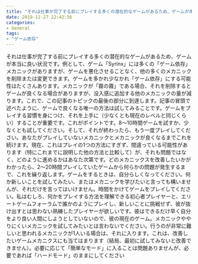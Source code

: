 ```yaml
---
title: "それは仕事が完了する前にプレイする多くの潜在的なゲームがあるため、ゲームが本当に良い状況です。"
date: 2019-11-27 22:42:56
categories:
- General
tags:
- "ゲーム依存"
---
```


それは仕事が完了する前にプレイする多くの潜在的なゲームがあるため、ゲームが本当に良い状況です。例として、ゲーム「Syrinx」には多くの「ゲーム依存」メカニックがありますが、ゲームを悪化させることなく、他の多くのメカニックを削除または変更できます。ゲームを多かれ少なかれ「ゲーム依存」にする可能性はたくさんあります。メカニックが「霧の霧」である場合、それを削除するとゲームが良くなる場合がありますが、没入感に追加する他のメカニックの量が減ります。これで、この記事のトピックの最後の部分に到達します。記事の冒頭で述べたように、ゲームで良くなる唯一の方法は試してみることです。ゲームをプレイする習慣を身につけ、それを上手に（少なくとも現在のレベルと同じくらい）することが重要です。これがポイントです。8〜10時間ゲームを試すか、少なくとも試してください。そして、それが終わったら、もう一度プレイしてください。あなたがプレイしていないメカニックとメカニックが良くなるまでこれを続けます。現在、これはプレイの1つの方法にすぎず、間違っている可能性があります（特にこれまでに説明した他の方法と比較して）が、それも問題ではなく、どのように進めるかはあなた次第です。どのメカニックスを改善したいかがわかったら、2〜20時間プレイしていたゲームから何らかの問題が発生するまで、これを繰り返します。ゲームをするときは、自分らしくなってください。何か新しいことを試してみたい、またはメカニックを学びたいと言っても構いませんが、それだけを言ってはいけません。時間をかけてゲームをプレイしてください。私はむしろ、何かをプレイする方法を理解できる初心者プレイヤーと、エリートゲームフォーラムで誰かのようにプレイし、新しいことに挑戦せず、彼が抜け出すとは思わない熟練したプレイヤーが欲しいです。彼はできるだけ早く自分をより良い人間にしようとしていないので、彼の現在のゲーム。メカニックややりにくいメカニックを試してみたいとは言わないでください。行うのが非常に難しいと思われるメカニックが1人いる場合は、それに入ります。これは、改善したいゲームメカニクスにも当てはまります（結局、最初に試してみないと改善できません）。必要に応じて「簡単なモード」に入ることは問題ありませんが、必要であれば「ハードモード」のままにしてください
